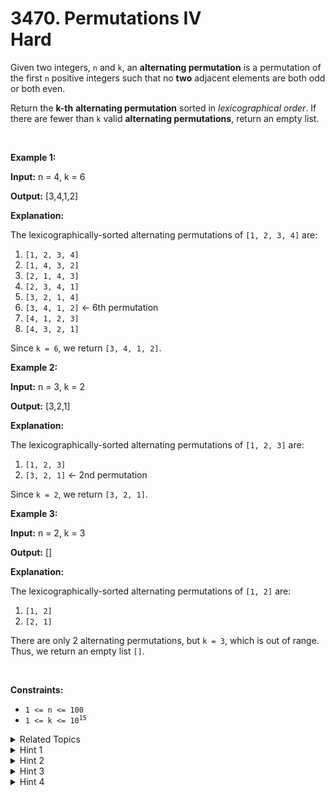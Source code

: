 
# 3470. Permutations IV<br> Hard

<p>Given two integers, <code>n</code> and <code>k</code>, an <strong>alternating permutation</strong> is a permutation of the first <code>n</code> positive integers such that no <strong>two</strong> adjacent elements are both odd or both even.</p>

<p>Return the <strong>k-th</strong> <strong>alternating permutation</strong> sorted in <em>lexicographical order</em>. If there are fewer than <code>k</code> valid <strong>alternating permutations</strong>, return an empty list.</p>

<p>&nbsp;</p>
<p><strong class="example">Example 1:</strong></p>

<div class="example-block">
<p><strong>Input:</strong> <span class="example-io">n = 4, k = 6</span></p>

<p><strong>Output:</strong> <span class="example-io">[3,4,1,2]</span></p>

<p><strong>Explanation:</strong></p>

<p>The lexicographically-sorted alternating permutations of <code>[1, 2, 3, 4]</code> are:</p>

<ol>
	<li><code>[1, 2, 3, 4]</code></li>
	<li><code>[1, 4, 3, 2]</code></li>
	<li><code>[2, 1, 4, 3]</code></li>
	<li><code>[2, 3, 4, 1]</code></li>
	<li><code>[3, 2, 1, 4]</code></li>
	<li><code>[3, 4, 1, 2]</code> &larr; 6th permutation</li>
	<li><code>[4, 1, 2, 3]</code></li>
	<li><code>[4, 3, 2, 1]</code></li>
</ol>

<p>Since <code>k = 6</code>, we return <code>[3, 4, 1, 2]</code>.</p>
</div>

<p><strong class="example">Example 2:</strong></p>

<div class="example-block">
<p><strong>Input:</strong> <span class="example-io">n = 3, k = 2</span></p>

<p><strong>Output:</strong> <span class="example-io">[3,2,1]</span></p>

<p><strong>Explanation:</strong></p>

<p>The lexicographically-sorted alternating permutations of <code>[1, 2, 3]</code> are:</p>

<ol>
	<li><code>[1, 2, 3]</code></li>
	<li><code>[3, 2, 1]</code> &larr; 2nd permutation</li>
</ol>

<p>Since <code>k = 2</code>, we return <code>[3, 2, 1]</code>.</p>
</div>

<p><strong class="example">Example 3:</strong></p>

<div class="example-block">
<p><strong>Input:</strong> <span class="example-io">n = 2, k = 3</span></p>

<p><strong>Output:</strong> <span class="example-io">[]</span></p>

<p><strong>Explanation:</strong></p>

<p>The lexicographically-sorted alternating permutations of <code>[1, 2]</code> are:</p>

<ol>
	<li><code>[1, 2]</code></li>
	<li><code>[2, 1]</code></li>
</ol>

<p>There are only 2 alternating permutations, but <code>k = 3</code>, which is out of range. Thus, we return an empty list <code>[]</code>.</p>
</div>

<p>&nbsp;</p>
<p><strong>Constraints:</strong></p>

<ul>
	<li><code>1 &lt;= n &lt;= 100</code></li>
	<li><code>1 &lt;= k &lt;= 10<sup>15</sup></code></li>
</ul>


<details>

<summary> Related Topics </summary>

-	`Array`
-	`Math`
-	`Combinatorics`
-	`Enumeration`

</details>


<details>
<summary> Hint 1 </summary>
If <code>n</code> is odd, the first number must be odd.
</details>

<details>
<summary> Hint 2 </summary>
If <code>n</code> is even, the first number can be either odd or even.
</details>

<details>
<summary> Hint 3 </summary>
From smallest to largest, place each number and subtract the number of permutations from <code>k</code>.
</details>

<details>
<summary> Hint 4 </summary>
The number of permutations can be calculated using factorials.
</details>